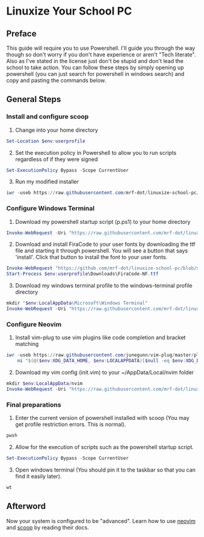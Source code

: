# Linuxize Your School PC
## Preface
This guide will require you to use Powershell. I'll guide you through the way though so don't worry if you don't have experience or aren't "Tech literate". Also as I've stated in the license just don't be stupid and don't lead the school to take action. You can follow these steps by simply opening up powershell (you can just search for powershell in windows search) and copy and pasting the commands below.
## General Steps
### Install and configure scoop
1. Change into your home directory
```powershell
Set-Location $env:userprofile
```
2. Set the execution policy in Powershell to allow you to run scripts regardless of if they were signed
```powershell
Set-ExecutionPolicy Bypass -Scope CurrentUser
```
3. Run my modified installer
```powershell
iwr -useb https://raw.githubusercontent.com/mrf-dot/linuxize-school-pc/main/scoop-install.ps1 | iex
```
### Configure Windows Terminal
1. Download my powershell startup script (p.ps1) to your home directory
```powershell
Invoke-WebRequest -Uri "https://raw.githubusercontent.com/mrf-dot/linuxize-school-pc/main/p.ps1" -Outfile "$env:userprofile\p.ps1"
```
2. Download and install FiraCode to your user fonts by downloading the ttf file and starting it through powershell. You will see a button that says 'install'. Click that button to install the font to your user fonts.
```powershell
Invoke-WebRequest "https://github.com/mrf-dot/linuxize-school-pc/blob/main/FiraCode-NF.ttf?raw=true" -OutFile $env:userprofile/Downloads/FiraCode-NF.ttf
Start-Process $env:userprofile\Downloads\FiraCode-NF.ttf
```
3. Download my windows terminal profile to the windows-terminal profile directory
```powershell
mkdir "$env:LocalAppData\Microsoft\Windows Terminal"
Invoke-WebRequest -Uri "https://raw.githubusercontent.com/mrf-dot/linuxize-school-pc/main/settings.json" -OutFile "$env:LocalAppData\Microsoft\Windows Terminal\settings.json"  
```
### Configure Neovim
1. Install vim-plug to use vim plugins like code completion and bracket matching
```powershell
iwr -useb https://raw.githubusercontent.com/junegunn/vim-plug/master/plug.vim |`
    ni "$(@($env:XDG_DATA_HOME, $env:LOCALAPPDATA)[$null -eq $env:XDG_DATA_HOME])/nvim-data/site/autoload/plug.vim" -Force
```
2. Download my vim config (init.vim) to your ~/AppData/Local/nvim folder
```powershell
mkdir $env:LocalAppData/nvim
Invoke-WebRequest -Uri "https://raw.githubusercontent.com/mrf-dot/linuxize-school-pc/main/init.vim" -Outfile "$env:localappdata\nvim\init.vim"
```
### Final preparations
1. Enter the current version of powershell installed with scoop (You may get profile restriction errors. This is normal).
```powershell
pwsh
```
2. Allow for the execution of scripts such as the powershell startup script.
```powershell
Set-ExecutionPolicy Bypass -Scope CurrentUser
```
3. Open windows terminal (You should pin it to the taskbar so that you can find it easily later).
```powershell
wt
```
## Afterword
Now your system is configured to be "advanced". Learn how to use [neovim](https://neovim.io/doc/user/) and [scoop](https://scoop.sh/) by reading their docs.

